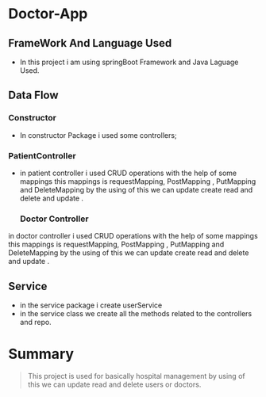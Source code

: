 # Doctor-App
<!-- Headings -->
<!--UL-->
## FrameWork And Language Used
* In this project i am using springBoot Framework and Java Laguage Used.

## Data Flow
### Constructor
* In constructor Package i used some controllers;
### PatientController
* in patient controller i used CRUD operations with the help of some mappings this mappings is requestMapping, PostMapping , PutMapping and DeleteMapping by the using of this we can update create read and delete and update .
  ### Doctor Controller
 in doctor controller i used CRUD operations with the help of some mappings this mappings is requestMapping, PostMapping , PutMapping and DeleteMapping by the using of this we can update create read and delete and update .

## Service
* in the service package i create  userService
* in the service class we create all the methods related to the controllers and repo.

 
 # Summary
 <!-- Blockquote-->
 > This project is used for basically hospital management by using of this we can update read and delete users or doctors.
